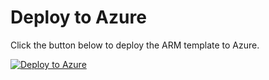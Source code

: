 # Deploy to Azure

Click the button below to deploy the ARM template to Azure.

[![Deploy to Azure](https://aka.ms/deploytoazurebutton)](https://portal.azure.com/#create/Microsoft.Template/uri/https://raw.githubusercontent.com/BrandonErkamaa/AzureFunctionPythonWithARM/main/azuredeploy.json)